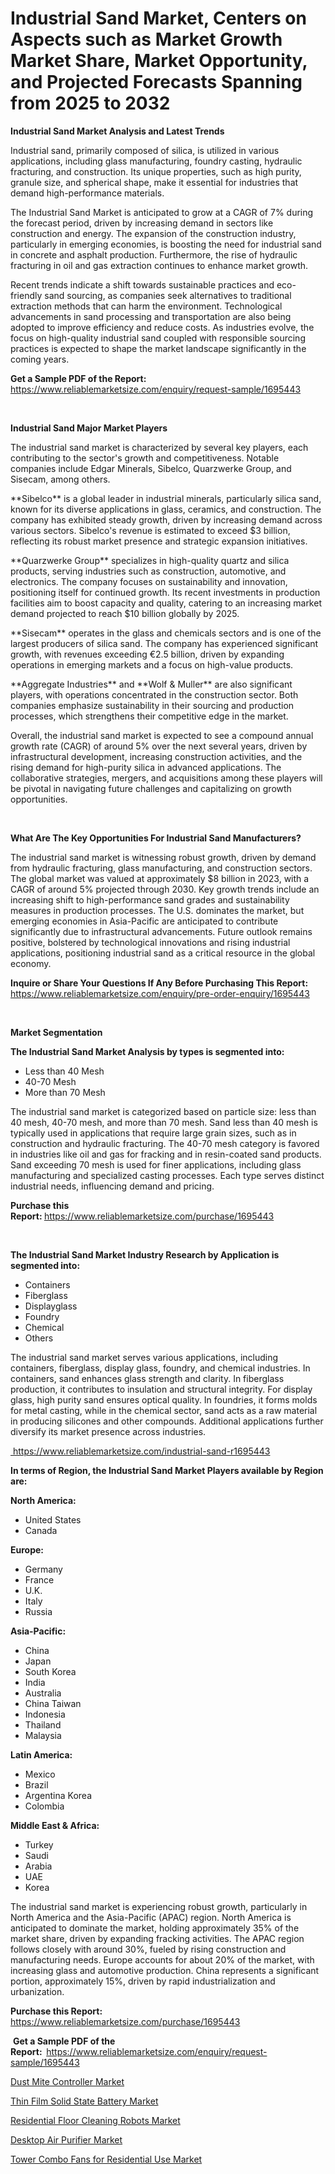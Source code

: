 <p><h1>Industrial Sand Market, Centers on Aspects such as Market Growth Market Share, Market Opportunity, and Projected Forecasts Spanning from 2025 to 2032</h1></p><p><strong>Industrial Sand Market Analysis and Latest Trends</strong></p>
<p><p>Industrial sand, primarily composed of silica, is utilized in various applications, including glass manufacturing, foundry casting, hydraulic fracturing, and construction. Its unique properties, such as high purity, granule size, and spherical shape, make it essential for industries that demand high-performance materials.</p><p>The Industrial Sand Market is anticipated to grow at a CAGR of 7% during the forecast period, driven by increasing demand in sectors like construction and energy. The expansion of the construction industry, particularly in emerging economies, is boosting the need for industrial sand in concrete and asphalt production. Furthermore, the rise of hydraulic fracturing in oil and gas extraction continues to enhance market growth.</p><p>Recent trends indicate a shift towards sustainable practices and eco-friendly sand sourcing, as companies seek alternatives to traditional extraction methods that can harm the environment. Technological advancements in sand processing and transportation are also being adopted to improve efficiency and reduce costs. As industries evolve, the focus on high-quality industrial sand coupled with responsible sourcing practices is expected to shape the market landscape significantly in the coming years.</p></p>
<p><strong>Get a Sample PDF of the Report:&nbsp;</strong> <a href="https://www.reliablemarketsize.com/enquiry/request-sample/1695443?utm_campaign=1103&utm_medium=2&utm_source=Github&utm_content=ia&utm_term=27032025&utm_id=industrial-sand">https://www.reliablemarketsize.com/enquiry/request-sample/1695443</a></p>
<p>&nbsp;</p>
<p><strong>Industrial Sand Major Market Players</strong></p>
<p><p>The industrial sand market is characterized by several key players, each contributing to the sector's growth and competitiveness. Notable companies include Edgar Minerals, Sibelco, Quarzwerke Group, and Sisecam, among others.</p><p>**Sibelco** is a global leader in industrial minerals, particularly silica sand, known for its diverse applications in glass, ceramics, and construction. The company has exhibited steady growth, driven by increasing demand across various sectors. Sibelco's revenue is estimated to exceed $3 billion, reflecting its robust market presence and strategic expansion initiatives.</p><p>**Quarzwerke Group** specializes in high-quality quartz and silica products, serving industries such as construction, automotive, and electronics. The company focuses on sustainability and innovation, positioning itself for continued growth. Its recent investments in production facilities aim to boost capacity and quality, catering to an increasing market demand projected to reach $10 billion globally by 2025.</p><p>**Sisecam** operates in the glass and chemicals sectors and is one of the largest producers of silica sand. The company has experienced significant growth, with revenues exceeding €2.5 billion, driven by expanding operations in emerging markets and a focus on high-value products.</p><p>**Aggregate Industries** and **Wolf & Muller** are also significant players, with operations concentrated in the construction sector. Both companies emphasize sustainability in their sourcing and production processes, which strengthens their competitive edge in the market.</p><p>Overall, the industrial sand market is expected to see a compound annual growth rate (CAGR) of around 5% over the next several years, driven by infrastructural development, increasing construction activities, and the rising demand for high-purity silica in advanced applications. The collaborative strategies, mergers, and acquisitions among these players will be pivotal in navigating future challenges and capitalizing on growth opportunities.</p></p>
<p>&nbsp;</p>
<p><strong>What Are The Key Opportunities For Industrial Sand Manufacturers?</strong></p>
<p><p>The industrial sand market is witnessing robust growth, driven by demand from hydraulic fracturing, glass manufacturing, and construction sectors. The global market was valued at approximately $8 billion in 2023, with a CAGR of around 5% projected through 2030. Key growth trends include an increasing shift to high-performance sand grades and sustainability measures in production processes. The U.S. dominates the market, but emerging economies in Asia-Pacific are anticipated to contribute significantly due to infrastructural advancements. Future outlook remains positive, bolstered by technological innovations and rising industrial applications, positioning industrial sand as a critical resource in the global economy.</p></p>
<p><strong>Inquire or Share Your Questions If Any Before Purchasing This Report:</strong> <a href="https://www.reliablemarketsize.com/enquiry/pre-order-enquiry/1695443?utm_campaign=1103&utm_medium=2&utm_source=Github&utm_content=ia&utm_term=27032025&utm_id=industrial-sand">https://www.reliablemarketsize.com/enquiry/pre-order-enquiry/1695443</a></p>
<p>&nbsp;</p>
<p><strong>Market Segmentation</strong></p>
<p><strong>The Industrial Sand Market Analysis by types is segmented into:</strong></p>
<p><ul><li>Less than 40 Mesh</li><li>40-70 Mesh</li><li>More than 70 Mesh</li></ul></p>
<p><p>The industrial sand market is categorized based on particle size: less than 40 mesh, 40-70 mesh, and more than 70 mesh. Sand less than 40 mesh is typically used in applications that require large grain sizes, such as in construction and hydraulic fracturing. The 40-70 mesh category is favored in industries like oil and gas for fracking and in resin-coated sand products. Sand exceeding 70 mesh is used for finer applications, including glass manufacturing and specialized casting processes. Each type serves distinct industrial needs, influencing demand and pricing.</p></p>
<p><strong>Purchase this Report:&nbsp;</strong><a href="https://www.reliablemarketsize.com/purchase/1695443?utm_campaign=1103&utm_medium=2&utm_source=Github&utm_content=ia&utm_term=27032025&utm_id=industrial-sand">https://www.reliablemarketsize.com/purchase/1695443</a></p>
<p>&nbsp;</p>
<p><strong>The Industrial Sand Market Industry Research by Application is segmented into:</strong></p>
<p><ul><li>Containers</li><li>Fiberglass</li><li>Displayglass</li><li>Foundry</li><li>Chemical</li><li>Others</li></ul></p>
<p><p>The industrial sand market serves various applications, including containers, fiberglass, display glass, foundry, and chemical industries. In containers, sand enhances glass strength and clarity. In fiberglass production, it contributes to insulation and structural integrity. For display glass, high purity sand ensures optical quality. In foundries, it forms molds for metal casting, while in the chemical sector, sand acts as a raw material in producing silicones and other compounds. Additional applications further diversify its market presence across industries.</p></p>
<p><a href="https://www.reliablemarketsize.com/industrial-sand-r1695443?utm_campaign=1103&utm_medium=2&utm_source=Github&utm_content=ia&utm_term=27032025&utm_id=industrial-sand">&nbsp;https://www.reliablemarketsize.com/industrial-sand-r1695443</a></p>
<p><strong>In terms of Region, the Industrial Sand Market Players available by Region are:</strong></p>
<p>
    <p> <strong> North America: </strong>
        <ul>
            <li>United States</li>
            <li>Canada</li>
        </ul>
        </p> 
    <p> <strong> Europe: </strong>
        <ul>
            <li>Germany</li>
            <li>France</li>
            <li>U.K.</li>
            <li>Italy</li>
            <li>Russia</li>
        </ul>
        </p> 
    <p> <strong> Asia-Pacific: </strong>
        <ul>
            <li>China</li>
            <li>Japan</li>
            <li>South Korea</li>
            <li>India</li>
            <li>Australia</li>
            <li>China Taiwan</li>
            <li>Indonesia</li>
            <li>Thailand</li>
            <li>Malaysia</li>
        </ul>
        </p> 
    <p> <strong> Latin America: </strong>
        <ul>
            <li>Mexico</li>
            <li>Brazil</li>
            <li>Argentina Korea</li>
            <li>Colombia</li>
        </ul>
        </p> 
    <p> <strong> Middle East & Africa: </strong>
        <ul>
            <li>Turkey</li>
            <li>Saudi</li>
            <li>Arabia</li>
            <li>UAE</li>
            <li>Korea</li>
        </ul>
    </p>
    </p>
<p><p>The industrial sand market is experiencing robust growth, particularly in North America and the Asia-Pacific (APAC) region. North America is anticipated to dominate the market, holding approximately 35% of the market share, driven by expanding fracking activities. The APAC region follows closely with around 30%, fueled by rising construction and manufacturing needs. Europe accounts for about 20% of the market, with increasing glass and automotive production. China represents a significant portion, approximately 15%, driven by rapid industrialization and urbanization.</p></p>
<p><strong>Purchase this Report: </strong><a href="https://www.reliablemarketsize.com/purchase/1695443?utm_campaign=1103&utm_medium=2&utm_source=Github&utm_content=ia&utm_term=27032025&utm_id=industrial-sand">https://www.reliablemarketsize.com/purchase/1695443</a></p>
<p>&nbsp;<strong>Get a Sample PDF of the Report:&nbsp;&nbsp;</strong><a href="https://www.reliablemarketsize.com/enquiry/request-sample/1695443?utm_campaign=1103&utm_medium=2&utm_source=Github&utm_content=ia&utm_term=27032025&utm_id=industrial-sand">https://www.reliablemarketsize.com/enquiry/request-sample/1695443</a></p>
<p><strong></strong></p>
<p><p><a href="https://github.com/danitkeavyx7/Market-Research-Report-List-1/blob/main/dust-mite-controller-market.md?utm_campaign=1103&utm_medium=2&utm_source=Github&utm_content=ia&utm_term=27032025&utm_id=industrial-sand">Dust Mite Controller Market</a></p><p><a href="https://github.com/vespigeakexc/Market-Research-Report-List-1/blob/main/thin-film-solid-state-battery-market.md?utm_campaign=1103&utm_medium=2&utm_source=Github&utm_content=ia&utm_term=27032025&utm_id=industrial-sand">Thin Film Solid State Battery Market</a></p><p><a href="https://github.com/taffouasaoka/Market-Research-Report-List-1/blob/main/residential-floor-cleaning-robots-market.md?utm_campaign=1103&utm_medium=2&utm_source=Github&utm_content=ia&utm_term=27032025&utm_id=industrial-sand">Residential Floor Cleaning Robots Market</a></p><p><a href="https://github.com/moorsdorak31/Market-Research-Report-List-1/blob/main/desktop-air-purifier-market.md?utm_campaign=1103&utm_medium=2&utm_source=Github&utm_content=ia&utm_term=27032025&utm_id=industrial-sand">Desktop Air Purifier Market</a></p><p><a href="https://github.com/bartzthateis/Market-Research-Report-List-1/blob/main/tower-combo-fans-for-residential-use-market.md?utm_campaign=1103&utm_medium=2&utm_source=Github&utm_content=ia&utm_term=27032025&utm_id=industrial-sand">Tower Combo Fans for Residential Use Market</a></p></p>